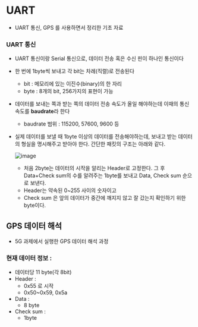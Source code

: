 # UART 

- UART 통신, GPS 를 사용하면서 정리한 기초 자료



### UART 통신

- UART 통신이랑 Serial 통신으로, 데이터 전송 혹은 수신 핀이 하나인 통신이다

- 한 번에 1byte씩 보내고 각 bit는 차례(직렬)로 전송된다

  - bit : 메모리에 있는 이진수(binary)의 한 자리
  - byte : 8개의 bit, 256가지의 표현이 가능

- 데이터를 보내는 쪽과 받는 쪽의 데이터 전송 속도가 올일 해야하는데 이때의 통신 속도를 **baudrate**라 한다

  - baudrate 범위 : 115200, 57600, 9600 등

- 실제 데이터를 보낼 때 1byte 이상의 데이터를 전송해야하는데, 보내고 받는 데이터의 형실을 명시해주고 받아야 한다. 간단한 패킷의 구조는 아래와 같다.

  ![image](https://github.com/sehooh5/keti/assets/58541635/d1f17ad5-2747-4411-b503-485cf9158287)

  - 처음 2byte는 데이터의 시작을 알리는 Header로 고정한다. 그 후 Data+Check sum의 수를 알려주는 1byte를 보내고 Data, Check sum 순으로 보낸다. 
  - Header는 약속된 0~255 사이의 숫자이고
  - Check sum 은 앞의 데이터가 중간에 깨지지 않고 잘 갔는지 확인하기 위한 byte이다.



## GPS 데이터 해석

- 5G 과제에서 실행한 GPS 데이터 해석 과정



### 현재 데이터 정보 : 

- 데이터당 11 byte(각 8bit)
- Header : 
  - 0x55 로 시작
  - 0x50~0x59, 0x5a
- Data : 
  - 8 byte
- Check sum : 
  - 1byte



